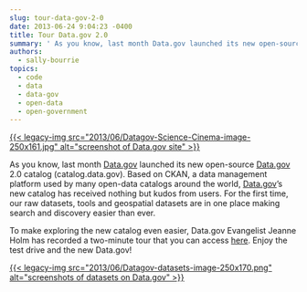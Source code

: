 ```yaml
---
slug: tour-data-gov-2-0
date: 2013-06-24 9:04:23 -0400
title: Tour Data.gov 2.0
summary: ' As you know, last month Data.gov launched its new open-source Data.gov 2.0 catalog (catalog.data.gov). Based on CKAN, a data management platform used by many open-data catalogs around the world, Data.gov’s new catalog has received nothing but kudos from users. For the first time, our raw datasets, tools'
authors:
  - sally-bourrie
topics:
  - code
  - data
  - data-gov
  - open-data
  - open-government
---
```


[{{< legacy-img src="2013/06/Datagov-Science-Cinema-image-250x161.jpg" alt="screenshot of Data.gov site" >}}](https://s3.amazonaws.com/digitalgov/_legacy-img/2013/06/Datagov-Science-Cinema-image.jpg)

<p style="text-align: left">
  <del></del>As you know, last month <a href="http://www.data.gov/" target="_blank">Data.gov</a> launched its new open-source <a href="http://www.data.gov/" target="_blank">Data.gov</a> 2.0 catalog (catalog.data.gov). Based on CKAN, a data management platform used by many open-data catalogs around the world, <a href="http://www.data.gov/" target="_blank">Data.gov</a>’s new catalog has received nothing but kudos from users. For the first time, our raw datasets, tools and geospatial datasets are in one place  making search and discovery easier than ever.
</p>

<div>
  <div>
    <div>
      <div>
        <p style="text-align: left">
          To make exploring the new catalog even easier, Data.gov Evangelist Jeanne Holm has recorded a two-minute tour that you can access <a title="CKAN Webinar" href="http://www.data.gov/training-videos/CKAN%20Webinar.wmv" target="_blank">here</a>. Enjoy the test drive and the new Data.gov!
        </p>
      </div>
    </div>
  </div>
</div>

[{{< legacy-img src="2013/06/Datagov-datasets-image-250x170.png" alt="screenshots of datasets on Data.gov" >}}](https://s3.amazonaws.com/digitalgov/_legacy-img/2013/06/Datagov-datasets-image.png)
